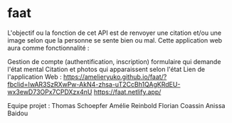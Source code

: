 # faat
L'objectif ou la fonction de cet API est de renvoyer une citation et/ou une image selon que la personne se sente bien ou mal. Cette application web aura comme fonctionnalité :

Gestion de compte (authentification, inscription)
formulaire qui demande l'état mental
Citation et photos qui apparaissent selon l'état
Lien de l'application Web : https://amelieryuko.github.io/faat/?fbclid=IwAR3SzRXwPw-AkN4-zhsa-uT2CcBh1QAgKRdEU-wx3ewD73OPx7CPDXzx4nU
https://faat.netlify.app/

Equipe projet : Thomas Schoepfer Amélie Reinbold Florian Coassin
Anissa Baidou
